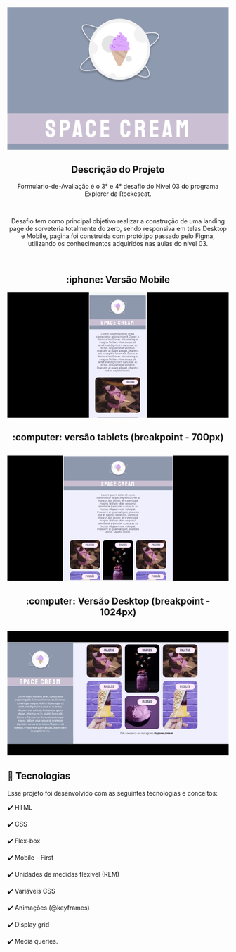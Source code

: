  <div align="center">
    <img src="images/logo.png" alt="logo"/>
 </div>

<h2 align="center" >Descrição do Projeto</h2>
<p align="center">
  Formulario-de-Avaliação é o 3° e 4° desafio do Nivel 03 do programa Explorer da Rockeseat.
 
</p>
</br>

<div align="center">
   <p>
   Desafio tem como principal objetivo realizar a construção de uma landing page de sorveteria totalmente do zero, sendo responsiva em telas Desktop e Mobile, pagina foi construida com protótipo passado pelo Figma, utilizando os conhecimentos adquiridos nas aulas do nível 03.
  </p>

</div>
    
  </br>
 
 <h2 align="center">
    :iphone: Versão Mobile
 </h2> 
 
  <div align="center">
      <img src="images/mobile.gif" alt="versão mobile"/>
  </div>
   
 <h2 align="center">
    :computer: versão tablets (breakpoint - 700px)
 </h2> 
 
  <h2 align="center">
      <img src="images/tablets.gif" alt="versão tablets"/>
  </h2>
  
   <h2 align="center">
    :computer: Versão Desktop (breakpoint - 1024px)
 </h2> 
 
  <h2 align="center">
      <img src="images/desktop.gif" alt="versão tablets"/>
  </h2>

  
## :rocket: Tecnologias

Esse projeto foi desenvolvido com as seguintes tecnologias e conceitos:

✔️ HTML

✔️ CSS

✔️ Flex-box

✔️ Mobile - First

✔️ Unidades de medidas flexível (REM)

✔️ Variáveis CSS

✔️ Animações (@keyframes)

✔️ Display grid

✔️ Media queries.



